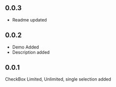 ## 0.0.3
- Readme updated

## 0.0.2
- Demo Added
- Description added

## 0.0.1

CheckBox Limited, Unlimited, single selection added
